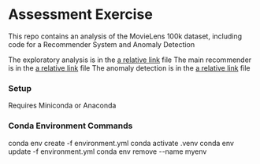 # Assessment Exercise 

This repo contains an analysis of the MovieLens 100k dataset, including code for a Recommender System and Anomaly Detection

The exploratory analysis is in the [a relative link](Exploratory_Analysis.ipynb) file
The main recommender is in the [a relative link](Cormac.ipynb) file
The anomaly detection  is in the [a relative link](anomaly_detection.ipynb) file

### Setup

Requires Miniconda or Anaconda

### Conda Environment Commands 

conda env create -f environment.yml
conda activate .venv
conda env update -f environment.yml
conda env remove --name myenv